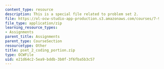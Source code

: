 ```yaml
---
content_type: resource
description: This is a special file related to problem set 2.
file: https://ol-ocw-studio-app-production.s3.amazonaws.com/courses/7-91j-foundations-of-computational-and-systems-biology-spring-2014/e21d64c25ea9bddb3b0f3f6fba5b3c57_pset_2_coding_portion.zip
file_type: application/zip
learning_resource_types:
- Assignments
parent_title: Assignments
parent_type: CourseSection
resourcetype: Other
title: pset_2_coding_portion.zip
type: OCWFile
uid: e21d64c2-5ea9-bddb-3b0f-3f6fba5b3c57
---
```

